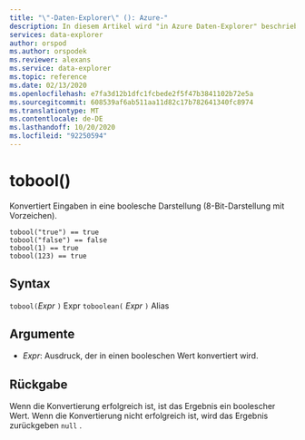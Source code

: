 ```yaml
---
title: "\"-Daten-Explorer\" (): Azure-"
description: In diesem Artikel wird "in Azure Daten-Explorer" beschrieben.
services: data-explorer
author: orspod
ms.author: orspodek
ms.reviewer: alexans
ms.service: data-explorer
ms.topic: reference
ms.date: 02/13/2020
ms.openlocfilehash: e7fa3d12b1dfc1fcbede2f5f47b3841102b72e5a
ms.sourcegitcommit: 608539af6ab511aa11d82c17b782641340fc8974
ms.translationtype: MT
ms.contentlocale: de-DE
ms.lasthandoff: 10/20/2020
ms.locfileid: "92250594"
---
```

# <a name="tobool"></a>tobool()

Konvertiert Eingaben in eine boolesche Darstellung (8-Bit-Darstellung mit Vorzeichen).

```kusto
tobool("true") == true
tobool("false") == false
tobool(1) == true
tobool(123) == true
```

## <a name="syntax"></a>Syntax

`tobool(`*Expr* `)` 
 Expr `toboolean(` *Expr* `)` Alias

## <a name="arguments"></a>Argumente

* *Expr*: Ausdruck, der in einen booleschen Wert konvertiert wird. 

## <a name="returns"></a>Rückgabe

Wenn die Konvertierung erfolgreich ist, ist das Ergebnis ein boolescher Wert.
Wenn die Konvertierung nicht erfolgreich ist, wird das Ergebnis zurückgeben `null` .
